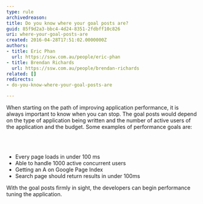 ```yaml
---
type: rule
archivedreason: 
title: Do you know where your goal posts are?
guid: 85f9d2a3-bbc4-4d24-8351-2fdbff10c826
uri: where-your-goal-posts-are
created: 2016-04-28T17:51:02.0000000Z
authors:
- title: Eric Phan
  url: https://ssw.com.au/people/eric-phan
- title: Brendan Richards
  url: https://ssw.com.au/people/brendan-richards
related: []
redirects:
- do-you-know-where-your-goal-posts-are

---
```



<p>When starting on the path of improving application performance, it is always important to know when you can stop. The goal posts would depend on the type of application being written and the number of active users of the application and the budget. Some examples of performance goals are&#58;​​​</p>
<br><excerpt class='endintro'></excerpt><br>
<ul class="ul1"><li class="li1">​Every page loads in under 100 ms</li><li class="li1">Able to handle 1000 active concurrent users</li><li class="li1">Getting an A on Google Page Index</li><li class="li1">Search page should return results in under 100ms​​</li></ul><p class="p1">With the goal posts firmly in sight, the developers can begin performance tuning the application.​</p>


